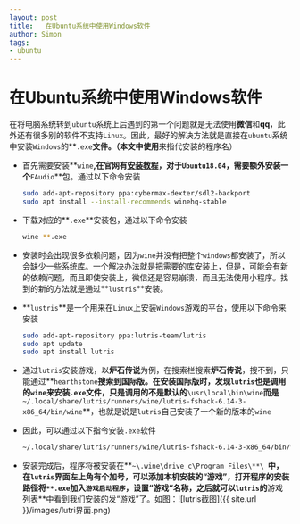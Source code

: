 ```yaml
---
layout: post
title:   在Ubuntu系统中使用Windows软件
author: Simon
tags: 
- ubuntu
---
```




# 在Ubuntu系统中使用Windows软件

​	在将电脑系统转到`ubuntu`系统上后遇到的第一个问题就是无法使用**微信**和**qq**，此外还有很多别的软件不支持`Linux`。因此，最好的解决方法就是直接在`ubuntu`系统中安装`Windows`的**`.exe`**文件。（本文中使用**来指代安装的程序名）

* 首先需要安装**`wine`**,在官网有[安装教程](https://wiki.winehq.org/Ubuntu)，对于`Ubuntu18.04`，需要额外安装一个**`FAudio`**包。通过以下命令安装

    ```bash
    sudo add-apt-repository ppa:cybermax-dexter/sdl2-backport
    sudo apt install --install-recommends winehq-stable
    ```

* 下载对应的**`.exe`**安装包，通过以下命令安装

    ```bash
    wine **.exe
    ```

* 安装时会出现很多依赖问题，因为`wine`并没有把整个`windows`都安装了，所以会缺少一些系统库。一个解决办法就是把需要的库安装上，但是，可能会有新的依赖问题，而且即使安装上，微信还是容易崩溃，而且无法使用小程序。找到的新的方法就是通过**`lustris`**安装。

* **`lustris`**是一个用来在`Linux`上安装`Windows`游戏的平台，使用以下命令来安装

    ```bash
    sudo add-apt-repository ppa:lutris-team/lutris
    sudo apt update
    sudo apt install lutris
    ```

* 通过`lutris`安装游戏，以**炉石传说**为例，在搜索栏搜索**炉石传说**，搜不到，只能通过**`hearthstone`**搜索到国际版。在安装国际版时，发现`lutris`也是调用的`wine`来安装`.exe`文件，只是调用的不是默认的**`\usr\local\bin\wine`**而是**`~/.local/share/lutris/runners/wine/lutris-fshack-6.14-3-x86_64/bin/wine`**，也就是说是`lutris`自己安装了一个新的版本的`wine`

* 因此，可以通过以下指令安装`.exe`软件

    ```bash
    ~/.local/share/lutris/runners/wine/lutris-fshack-6.14-3-x86_64/bin/wine **.exe
    ```

* 安装完成后，程序将被安装在**`~\.wine\drive_c\Program Files\**\ `**中，在`lutris`界面左上角有个加号，可以添加本机安装的“游戏”，打开程序的安装路径将`**.exe`加入`游戏启动程序`，设置“游戏“名称，之后就可以`lutris`的**游戏列表**中看到我们安装的发“游戏”了。如图：![lutris截图]({{ site.url }}/images/lutri界面.png)

